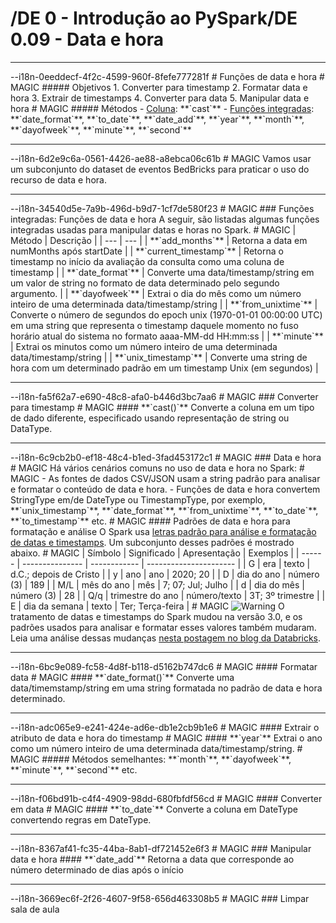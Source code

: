 # /DE 0 - Introdução ao PySpark/DE 0.09 - Data e hora
<hr>--i18n-0eeddecf-4f2c-4599-960f-8fefe777281f
# Funções de data e hora
# MAGIC
##### Objetivos
1. Converter para timestamp
2. Formatar data e hora
3. Extrair de timestamps
4. Converter para data
5. Manipular data e hora
# MAGIC
##### Métodos
- <a href="https://spark.apache.org/docs/latest/api/python/reference/pyspark.sql/column.html" target="_blank">Coluna</a>: **`cast`**
- <a href="https://spark.apache.org/docs/latest/api/python/reference/pyspark.sql/functions.html#datetime-functions" target="_blank">Funções integradas</a>: **`date_format`**, **`to_date`**, **`date_add`**, **`year`**, **`month`**, **`dayofweek`**, **`minute`**, **`second`**

<hr>--i18n-6d2e9c6a-0561-4426-ae88-a8ebca06c61b
# MAGIC
Vamos usar um subconjunto do dataset de eventos BedBricks para praticar o uso do recurso de data e hora.

<hr>--i18n-34540d5e-7a9b-496d-b9d7-1cf7de580f23
# MAGIC
### Funções integradas: Funções de data e hora
A seguir, são listadas algumas funções integradas usadas para manipular datas e horas no Spark.
# MAGIC
| Método | Descrição |
| --- | --- |
| **`add_months`** | Retorna a data em numMonths após startDate |
| **`current_timestamp`** | Retorna o timestamp no início da avaliação da consulta como uma coluna de timestamp |
| **`date_format`** | Converte uma data/timestamp/string em um valor de string no formato de data determinado pelo segundo argumento. |
| **`dayofweek`** | Extrai o dia do mês como um número inteiro de uma determinada data/timestamp/string |
| **`from_unixtime`** | Converte o número de segundos do epoch unix (1970-01-01 00:00:00 UTC) em uma string que representa o timestamp daquele momento no fuso horário atual do sistema no formato aaaa-MM-dd HH:mm:ss |
| **`minute`** | Extrai os minutos como um número inteiro de uma determinada data/timestamp/string |
| **`unix_timestamp`** | Converte uma string de hora com um determinado padrão em um timestamp Unix (em segundos) |

<hr>--i18n-fa5f62a7-e690-48c8-afa0-b446d3bc7aa6
# MAGIC
### Converter para timestamp
# MAGIC
#### **`cast()`**
Converte a coluna em um tipo de dado diferente, especificado usando representação de string ou DataType.

<hr>--i18n-6c9cb2b0-ef18-48c4-b1ed-3fad453172c1
# MAGIC
### Data e hora
# MAGIC
Há vários cenários comuns no uso de data e hora no Spark:
# MAGIC
- As fontes de dados CSV/JSON usam a string padrão para analisar e formatar o conteúdo de data e hora.
- Funções de data e hora convertem StringType em/de DateType ou TimestampType, por exemplo, **`unix_timestamp`**, **`date_format`**, **`from_unixtime`**, **`to_date`**, **`to_timestamp`** etc.
# MAGIC
#### Padrões de data e hora para formatação e análise
O Spark usa <a href="https://spark.apache.org/docs/latest/sql-ref-datetime-pattern.html" target="_blank">letras padrão para análise e formatação de datas e timestamps</a>. Um subconjunto desses padrões é mostrado abaixo.
# MAGIC
| Símbolo | Significado         | Apresentação | Exemplos               |
| ------ | --------------- | ------------ | ---------------------- |
| G      | era             | texto         | d.C.; depois de Cristo        |
| y      | ano            | ano         | 2020; 20               |
| D      | dia do ano     | número (3)    | 189                    |
| M/L    | mês do ano   | mês        | 7; 07; Jul; Julho       |
| d      | dia do mês    | número (3)    | 28                     |
| Q/q    | trimestre do ano | número/texto  | 3T; 3º trimestre |
| E      | dia da semana     | texto         | Ter; Terça-feira           |
# MAGIC
<img src="https://files.training.databricks.com/images/icon_warn_32.png" alt="Warning"> O tratamento de datas e timestamps do Spark mudou na versão 3.0, e os padrões usados para analisar e formatar esses valores também mudaram. Leia uma análise dessas mudanças <a href="https://databricks.com/blog/2020/07/22/a-comprehensive-look-at-dates-and-timestamps-in-apache-spark-3-0.html" target="_blank">nesta postagem no blog da Databricks</a>. 

<hr>--i18n-6bc9e089-fc58-4d8f-b118-d5162b747dc6
# MAGIC
#### Formatar data
# MAGIC
#### **`date_format()`**
Converte uma data/timemstamp/string em uma string formatada no padrão de data e hora determinado.

<hr>--i18n-adc065e9-e241-424e-ad6e-db1e2cb9b1e6
# MAGIC
#### Extrair o atributo de data e hora do timestamp
# MAGIC
#### **`year`**
Extrai o ano como um número inteiro de uma determinada data/timestamp/string.
# MAGIC
##### Métodos semelhantes: **`month`**, **`dayofweek`**, **`minute`**, **`second`** etc.

<hr>--i18n-f06bd91b-c4f4-4909-98dd-680fbfdf56cd
# MAGIC
#### Converter em data
# MAGIC
#### **`to_date`**
Converte a coluna em DateType convertendo regras em DateType.

<hr>--i18n-8367af41-fc35-44ba-8ab1-df721452e6f3
# MAGIC
### Manipular data e hora
#### **`date_add`**
Retorna a data que corresponde ao número determinado de dias após o início

<hr>--i18n-3669ec6f-2f26-4607-9f58-656d463308b5
# MAGIC
### Limpar sala de aula

